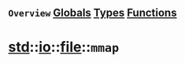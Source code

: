 ## `Overview` [Globals](./globals.md) [Types](./types.md) [Functions](./functions.md)
# [std](./../../../std.md)::[io](./../../io.md)::[file](./../file.md)::`mmap`
